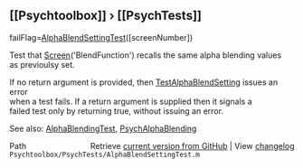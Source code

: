 ## [[Psychtoolbox]] &#8250; [[PsychTests]]

failFlag=[AlphaBlendSettingTest](AlphaBlendSettingTest)([screenNumber])  
  
Test that [Screen](Screen)('BlendFunction') recalls the same alpha blending values  
as previoulsy set.  
  
If no return argument is provided, then [TestAlphaBlendSetting](TestAlphaBlendSetting) issues an error  
when a test fails.  If a return argument is supplied then it signals a  
failed test only by returning true, without issuing an error.    
  
See also: [AlphaBlendingTest](AlphaBlendingTest), [PsychAlphaBlending](PsychAlphaBlending)  




<div class="code_header" style="text-align:right;">
  <span style="float:left;">Path&nbsp;&nbsp;</span> <span class="counter">Retrieve <a href=
  "https://raw.github.com/Psychtoolbox-3/Psychtoolbox-3/beta/Psychtoolbox/PsychTests/AlphaBlendSettingTest.m">current version from GitHub</a> | View <a href=
  "https://github.com/Psychtoolbox-3/Psychtoolbox-3/commits/beta/Psychtoolbox/PsychTests/AlphaBlendSettingTest.m">changelog</a></span>
</div>
<div class="code">
  <code>Psychtoolbox/PsychTests/AlphaBlendSettingTest.m</code>
</div>

